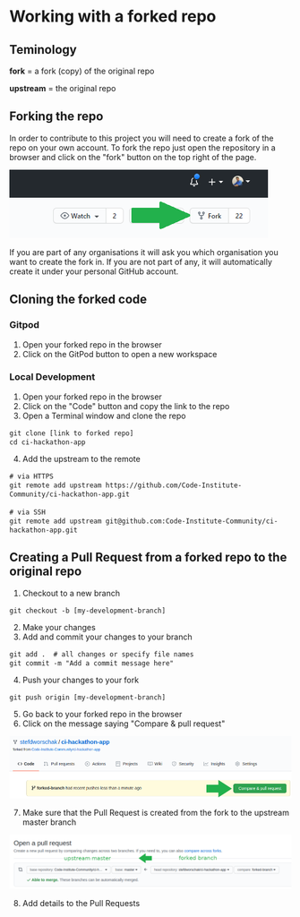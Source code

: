 # Working with a forked repo

## Teminology

**fork** = a fork (copy) of the original repo

**upstream** = the original repo

## Forking the repo

In order to contribute to this project you will need to create a fork of the repo on your own account. 
To fork the repo just open the repository in a browser and click on the "fork" button on the top right of the page.

![Forking a repo](https://github.com/Code-Institute-Community/ci-hackathon-app/blob/forking-md/static/img/documentation/fork.PNG?raw=true)

If you are part of any organisations it will ask you which organisation you want to create the fork in.
If you are not part of any, it will automatically create it under your personal GitHub account.

## Cloning the forked code

### Gitpod

1. Open your forked repo in the browser
2. Click on the GitPod button to open a new workspace

### Local Development

1. Open your forked repo in the browser
2. Click on the "Code" button and copy the link to the repo
3. Open a Terminal window and clone the repo

```
git clone [link to forked repo]
cd ci-hackathon-app
```
4. Add the upstream to the remote

```
# via HTTPS
git remote add upstream https://github.com/Code-Institute-Community/ci-hackathon-app.git

# via SSH
git remote add upstream git@github.com:Code-Institute-Community/ci-hackathon-app.git
``` 

## Creating a Pull Request from a forked repo to the original repo

1. Checkout to a new branch

```
git checkout -b [my-development-branch]
```

2. Make your changes
3. Add and commit your changes to your branch

```
git add .  # all changes or specify file names
git commit -m "Add a commit message here"
```

4. Push your changes to your fork

```
git push origin [my-development-branch]
```

5. Go back to your forked repo in the browser
6. Click on the message saying "Compare & pull request"

![Compare & pull request message](https://github.com/Code-Institute-Community/ci-hackathon-app/blob/forking-md/static/img/documentation/compare-and-pull.PNG?raw=true)

7. Make sure that the Pull Request is created from the fork to the upstream master branch

![Pull Request](https://github.com/Code-Institute-Community/ci-hackathon-app/blob/forking-md/static/img/documentation/pull-request.PNG?raw=true)

8. Add details to the Pull Requests